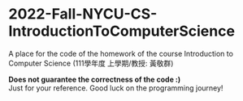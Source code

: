 # 2022-Fall-NYCU-CS-IntroductionToComputerScience
A place for the code of the homework of the course Introduction to Computer Science (111學年度 上學期/教授: 黃敬群)

**Does not guarantee the correctness of the code :)**  
Just for your reference. Good luck on the programming journey!
